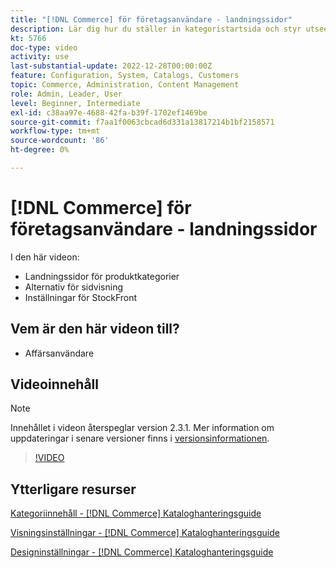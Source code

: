```yaml
---
title: "[!DNL Commerce] för företagsanvändare - landningssidor"
description: Lär dig hur du ställer in kategoristartsida och styr utseendet.
kt: 5766
doc-type: video
activity: use
last-substantial-update: 2022-12-28T00:00:00Z
feature: Configuration, System, Catalogs, Customers
topic: Commerce, Administration, Content Management
role: Admin, Leader, User
level: Beginner, Intermediate
exl-id: c38aa97e-4688-42fa-b39f-1702ef1469be
source-git-commit: f7aa1f0063cbcad6d331a13817214b1bf2158571
workflow-type: tm+mt
source-wordcount: '86'
ht-degree: 0%

---
```


# [!DNL Commerce] för företagsanvändare - landningssidor

I den här videon:

- Landningssidor för produktkategorier
- Alternativ för sidvisning
- Inställningar för StockFront

## Vem är den här videon till?

- Affärsanvändare

## Videoinnehåll

>[!NOTE]
>
>Innehållet i videon återspeglar version 2.3.1. Mer information om uppdateringar i senare versioner finns i [versionsinformationen](https://experienceleague.adobe.com/docs/commerce-operations/release/notes/overview.html?lang=sv-SE).

>[!VIDEO](https://video.tv.adobe.com/v/36388?quality=12&learn=on)

## Ytterligare resurser

[Kategoriinnehåll - [!DNL Commerce] Kataloghanteringsguide](https://experienceleague.adobe.com/docs/commerce-admin/catalog/categories/create/categories-content-settings.html?lang=sv-SE)

[Visningsinställningar - [!DNL Commerce] Kataloghanteringsguide](https://experienceleague.adobe.com/docs/commerce-admin/catalog/categories/create/categories-display-settings.html?lang=sv-SE)

[Designinställningar - [!DNL Commerce] Kataloghanteringsguide](https://experienceleague.adobe.com/docs/commerce-admin/catalog/categories/create/categories-custom-design.html?lang=sv-SE)
